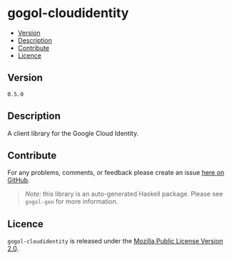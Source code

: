 # gogol-cloudidentity

* [Version](#version)
* [Description](#description)
* [Contribute](#contribute)
* [Licence](#licence)


## Version

`0.5.0`


## Description

A client library for the Google Cloud Identity.


## Contribute

For any problems, comments, or feedback please create an issue [here on GitHub](https://github.com/brendanhay/gogol/issues).

> _Note:_ this library is an auto-generated Haskell package. Please see `gogol-gen` for more information.


## Licence

`gogol-cloudidentity` is released under the [Mozilla Public License Version 2.0](http://www.mozilla.org/MPL/).
